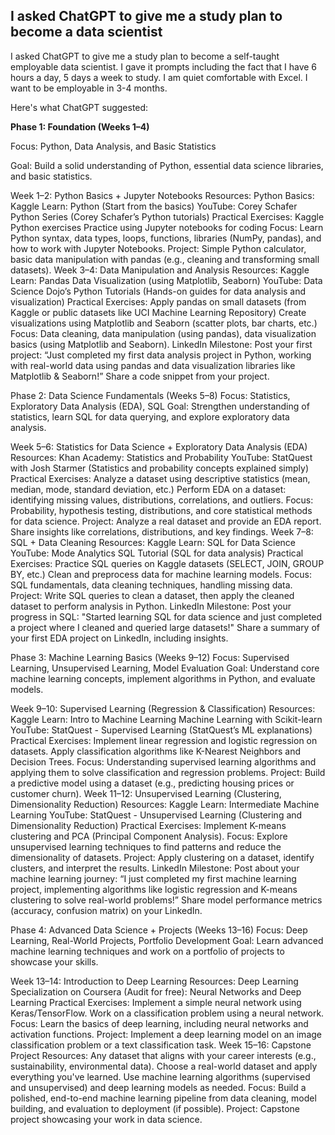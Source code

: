 ## I asked ChatGPT to give me a study plan to become a data scientist

I asked ChatGPT to give me a study plan to become a self-taught employable data scientist. I gave it prompts including the fact that I have 6 hours a day, 5 days a week to study. I am quiet comfortable with Excel. I want to be employable in 3-4 months. 

Here's what ChatGPT suggested:

**Phase 1: Foundation (Weeks 1–4)**

Focus: Python, Data Analysis, and Basic Statistics

Goal: Build a solid understanding of Python, essential data science libraries, and basic statistics.


Week 1–2: Python Basics + Jupyter Notebooks
Resources:
Python Basics:
Kaggle Learn: Python (Start from the basics)
YouTube: Corey Schafer Python Series (Corey Schafer’s Python tutorials)
Practical Exercises:
Kaggle Python exercises
Practice using Jupyter notebooks for coding
Focus: Learn Python syntax, data types, loops, functions, libraries (NumPy, pandas), and how to work with Jupyter Notebooks.
Project: Simple Python calculator, basic data manipulation with pandas (e.g., cleaning and transforming small datasets).
Week 3–4: Data Manipulation and Analysis
Resources:
Kaggle Learn:
Pandas
Data Visualization (using Matplotlib, Seaborn)
YouTube: Data Science Dojo’s Python Tutorials (Hands-on guides for data analysis and visualization)
Practical Exercises:
Apply pandas on small datasets (from Kaggle or public datasets like UCI Machine Learning Repository)
Create visualizations using Matplotlib and Seaborn (scatter plots, bar charts, etc.)
Focus: Data cleaning, data manipulation (using pandas), data visualization basics (using Matplotlib and Seaborn).
LinkedIn Milestone:
Post your first project: “Just completed my first data analysis project in Python, working with real-world data using pandas and data visualization libraries like Matplotlib & Seaborn!”
Share a code snippet from your project.

Phase 2: Data Science Fundamentals (Weeks 5–8)
Focus: Statistics, Exploratory Data Analysis (EDA), SQL
Goal: Strengthen understanding of statistics, learn SQL for data querying, and explore exploratory data analysis.

Week 5–6: Statistics for Data Science + Exploratory Data Analysis (EDA)
Resources:
Khan Academy:
Statistics and Probability
YouTube:
StatQuest with Josh Starmer (Statistics and probability concepts explained simply)
Practical Exercises:
Analyze a dataset using descriptive statistics (mean, median, mode, standard deviation, etc.)
Perform EDA on a dataset: identifying missing values, distributions, correlations, and outliers.
Focus: Probability, hypothesis testing, distributions, and core statistical methods for data science.
Project: Analyze a real dataset and provide an EDA report. Share insights like correlations, distributions, and key findings.
Week 7–8: SQL + Data Cleaning
Resources:
Kaggle Learn:
SQL for Data Science
YouTube:
Mode Analytics SQL Tutorial (SQL for data analysis)
Practical Exercises:
Practice SQL queries on Kaggle datasets (SELECT, JOIN, GROUP BY, etc.)
Clean and preprocess data for machine learning models.
Focus: SQL fundamentals, data cleaning techniques, handling missing data.
Project: Write SQL queries to clean a dataset, then apply the cleaned dataset to perform analysis in Python.
LinkedIn Milestone:
Post your progress in SQL: "Started learning SQL for data science and just completed a project where I cleaned and queried large datasets!"
Share a summary of your first EDA project on LinkedIn, including insights.

Phase 3: Machine Learning Basics (Weeks 9–12)
Focus: Supervised Learning, Unsupervised Learning, Model Evaluation
Goal: Understand core machine learning concepts, implement algorithms in Python, and evaluate models.

Week 9–10: Supervised Learning (Regression & Classification)
Resources:
Kaggle Learn:
Intro to Machine Learning
Machine Learning with Scikit-learn
YouTube:
StatQuest - Supervised Learning (StatQuest’s ML explanations)
Practical Exercises:
Implement linear regression and logistic regression on datasets.
Apply classification algorithms like K-Nearest Neighbors and Decision Trees.
Focus: Understanding supervised learning algorithms and applying them to solve classification and regression problems.
Project: Build a predictive model using a dataset (e.g., predicting housing prices or customer churn).
Week 11–12: Unsupervised Learning (Clustering, Dimensionality Reduction)
Resources:
Kaggle Learn:
Intermediate Machine Learning
YouTube:
StatQuest - Unsupervised Learning (Clustering and Dimensionality Reduction)
Practical Exercises:
Implement K-means clustering and PCA (Principal Component Analysis).
Focus: Explore unsupervised learning techniques to find patterns and reduce the dimensionality of datasets.
Project: Apply clustering on a dataset, identify clusters, and interpret the results.
LinkedIn Milestone:
Post about your machine learning journey: “I just completed my first machine learning project, implementing algorithms like logistic regression and K-means clustering to solve real-world problems!”
Share model performance metrics (accuracy, confusion matrix) on your LinkedIn.

Phase 4: Advanced Data Science + Projects (Weeks 13–16)
Focus: Deep Learning, Real-World Projects, Portfolio Development
Goal: Learn advanced machine learning techniques and work on a portfolio of projects to showcase your skills.

Week 13–14: Introduction to Deep Learning
Resources:
Deep Learning Specialization on Coursera (Audit for free):
Neural Networks and Deep Learning
Practical Exercises:
Implement a simple neural network using Keras/TensorFlow.
Work on a classification problem using a neural network.
Focus: Learn the basics of deep learning, including neural networks and activation functions.
Project: Implement a deep learning model on an image classification problem or a text classification task.
Week 15–16: Capstone Project
Resources: Any dataset that aligns with your career interests (e.g., sustainability, environmental data).
Choose a real-world dataset and apply everything you've learned.
Use machine learning algorithms (supervised and unsupervised) and deep learning models as needed.
Focus: Build a polished, end-to-end machine learning pipeline from data cleaning, model building, and evaluation to deployment (if possible).
Project: Capstone project showcasing your work in data science.

